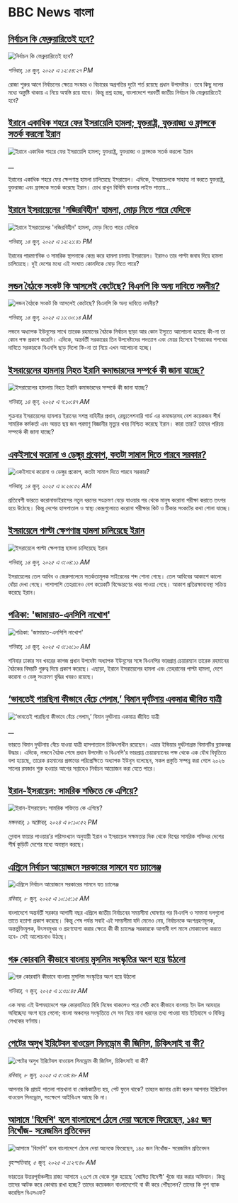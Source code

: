 # BBC News বাংলা## [নির্বাচন কি ফেব্রুয়ারিতেই হবে?](https://www.bbc.com/bengali/articles/c9wg928lw0no?at_campaign=githubrss)![নির্বাচন কি ফেব্রুয়ারিতেই হবে?](https://ichef.bbci.co.uk/ace/standard/240/cpsprodpb/ffd0/live/191909d0-4909-11f0-84b6-6bf0f66205f1.jpg)_শনিবার, ১৪ জুন, ২০২৫ এ ১২:৫৪:২৭ PM_রোজা শুরুর আগে নির্বাচনের ক্ষেত্রে সংস্কার ও বিচারের অগ্রগতির দুটো শর্ত রয়েছে প্রধান উপদেষ্টার। তবে কিছু দলের মধ্যে অস্তুষ্টি থাকায় এ নিয়ে অস্বস্তি রয়ে যাবে। কিন্তু প্রশ্ন হচ্ছে, বাংলাদেশে পরবর্তী জাতীয় নির্বাচন কি ফেব্রুয়ারিতেই হবে?## [ইরানে একাধিক শহরে ফের ইসরায়েলি হামলা; যুক্তরাষ্ট্র, যুক্তরাজ্য ও ফ্রান্সকে সতর্ক করলো ইরান](https://www.bbc.co.uk/bengali/live/cdr51e7zv52t?at_campaign=githubrss)![ইরানে একাধিক শহরে ফের ইসরায়েলি হামলা; যুক্তরাষ্ট্র, যুক্তরাজ্য ও ফ্রান্সকে সতর্ক করলো ইরান](https://ichef.bbci.co.uk/ace/standard/240/cpsprodpb/856d/live/7ba95b10-4916-11f0-bbaa-4bc03e0665b7.jpg)__ইরানের একাধিক শহরে ফের ক্ষেপণাস্ত্র হামলা চালিয়েছে ইসরায়েল। এদিকে, ইসরায়েলকে সাহায্য না করতে যুক্তরাষ্ট্র, যুক্তরাজ্য এবং ফ্রান্সকে সতর্ক করেছে ইরান। চোখ রাখুন বিবিসি বাংলার লাইভ পাতায়...## [ইরানে ইসরায়েলের 'নজিরবিহীন' হামলা, মোড় নিতে পারে যেদিকে](https://www.bbc.com/bengali/articles/c8xg0wvglrqo?at_campaign=githubrss)![ইরানে ইসরায়েলের 'নজিরবিহীন' হামলা, মোড় নিতে পারে যেদিকে](https://ichef.bbci.co.uk/ace/standard/240/cpsprodpb/da51/live/01714630-48fa-11f0-84b6-6bf0f66205f1.jpg)_শনিবার, ১৪ জুন, ২০২৫ এ ১২:২১:৪১ PM_ইরানের পারমাণবিক ও সামরিক স্থাপনাকে কেন্দ্র করে হামলা চালায় ইসরায়েল। ইরানও তার পাল্টা জবাব দিয়ে হামলা চালিয়েছে। দুই দেশের মধ্যে এই সংঘাত কোনদিকে মোড় নিতে পারে?## [লন্ডন বৈঠকে সংকট কি আসলেই কেটেছে? বিএনপি কি অন্য দাবিতে নমনীয়?](https://www.bbc.com/bengali/articles/c80k82p9lz2o?at_campaign=githubrss)![লন্ডন বৈঠকে সংকট কি আসলেই কেটেছে? বিএনপি কি অন্য দাবিতে নমনীয়?](https://ichef.bbci.co.uk/ace/standard/240/cpsprodpb/b185/live/4a996f10-490c-11f0-9649-3f89a4125771.jpg)_শনিবার, ১৪ জুন, ২০২৫ এ ১১:৩০:১৪ AM_লন্ডনে অধ্যাপক ইউনূসের সাথে তারেক রহমানের বৈঠকে নির্বাচন ছাড়া আর কোন ইস্যুতে আলোচনা হয়েছে কী-না তা কোন পক্ষ প্রকাশ করেনি। এদিকে, অন্তর্বর্তী সরকারের তিন উপদেষ্টাদের পদত্যাগ এবং মেয়র হিসেবে ইশরাকের শপথের দাবিতে সরকারকে বিএনপি ছাড় দিলো কি-না তা নিয়ে এখন আলোচনা হচ্ছে।## [ইসরায়েলের হামলায় নিহত ইরানি কমান্ডারদের সম্পর্কে কী জানা যাচ্ছে?](https://www.bbc.com/bengali/articles/cj93m4w1lm0o?at_campaign=githubrss)![ইসরায়েলের হামলায় নিহত ইরানি কমান্ডারদের সম্পর্কে কী জানা যাচ্ছে?](https://ichef.bbci.co.uk/ace/standard/240/cpsprodpb/f8c7/live/51ded2f0-48ea-11f0-84b6-6bf0f66205f1.jpg)_শনিবার, ১৪ জুন, ২০২৫ এ ৭:১০:৪৭ AM_শুক্রবার ইসরায়েলের হামলায় ইরানের সশস্ত্র বাহিনীর প্রধান, রেভ্যুলেশনারি গার্ড এর কমান্ডারসহ বেশ কয়েকজন শীর্ষ সামরিক কর্মকর্তা এবং অন্তত ছয় জন পরমাণু বিজ্ঞানীর মৃত্যুর খবর নিশ্চিত করেছে ইরান। কারা তারা? তাদের পরিচয় সম্পর্কে কী জানা যাচ্ছে?## [একইসাথে করোনা ও ডেঙ্গুর প্রকোপ, কতটা সামাল দিতে পারবে সরকার? ](https://www.bbc.com/bengali/articles/c629y0ny15do?at_campaign=githubrss)![একইসাথে করোনা ও ডেঙ্গুর প্রকোপ, কতটা সামাল দিতে পারবে সরকার? ](https://ichef.bbci.co.uk/ace/standard/240/cpsprodpb/c45c/live/89235160-4759-11f0-9471-e380f647874e.png)_শনিবার, ১৪ জুন, ২০২৫ এ ৯:২৬:৫২ AM_প্রতিবেশী ভারতে করোনাভাইরাসের নতুন ধরনের সংক্রমণ বেড়ে যাওয়ার পর থেকে মানুষ করোনা পরীক্ষা করাতে তৎপর হয়ে উঠেছে। কিন্তু দেশের হাসপাতাল ও স্বাস্থ্য কেন্দ্রগুলোতে করোনা পরীক্ষার কিট ও টিকার সংকটের কথা শোনা যাচ্ছে।## [ইসরায়েলে পাল্টা ক্ষেপণাস্ত্র হামলা চালিয়েছে ইরান](https://www.bbc.com/bengali/articles/cvg921x4eddo?at_campaign=githubrss)![ইসরায়েলে পাল্টা ক্ষেপণাস্ত্র হামলা চালিয়েছে ইরান](https://ichef.bbci.co.uk/ace/standard/240/cpsprodpb/d2fd/live/bf183860-48c8-11f0-bbaa-4bc03e0665b7.jpg)_শনিবার, ১৪ জুন, ২০২৫ এ ৩:০৪:১১ AM_ইসরায়েলের তেল আবিব ও জেরুসালেমে সতর্কতামূলক সাইরেনের শব্দ শোনা গেছে। তেল আবিবের আকাশে কালো ধোঁয়া দেখা গেছে। পাশাপাশি তেহরানেও বেশ কয়েকটি বিস্ফোরণের খবর পাওয়া গেছে। আকাশ প্রতিরক্ষাব্যবস্থা সক্রিয় করেছে ইরান।## [পত্রিকা: 'জামায়াত-এনসিপি নাখোশ'](https://www.bbc.com/bengali/articles/cm2yj4338v0o?at_campaign=githubrss)![পত্রিকা: 'জামায়াত-এনসিপি নাখোশ'](https://ichef.bbci.co.uk/ace/standard/240/cpsprodpb/54aa/live/fa3fa720-48c8-11f0-96a8-43f1f7becff5.jpg)_শনিবার, ১৪ জুন, ২০২৫ এ ৩:১৬:১০ AM_শনিবার ঢাকার সব খবরের কাগজ প্রধান উপদেষ্টা অধ্যাপক ইউনূসের সঙ্গে বিএনপির ভারপ্রাপ্ত চেয়ারম্যান তারেক রহমানের বৈঠকের বিষয়টি গুরুত্ব দিয়ে প্রকাশ করেছে। এছাড়া, ইরানে ইসরায়েলের হামলা এবং তেহরানের পাল্টা হামলা, দেশে করোনা ও ডেঙ্গু সংক্রমণ বৃদ্ধির খবরও রয়েছে।## [‘ভাবতেই পারছিনা কীভাবে বেঁচে গেলাম,’ বিমান দুর্ঘটনায় একমাত্র জীবিত যাত্রী](https://www.bbc.co.uk/bengali/live/c3d4g9dydn9t?at_campaign=githubrss)![‘ভাবতেই পারছিনা কীভাবে বেঁচে গেলাম,’ বিমান দুর্ঘটনায় একমাত্র জীবিত যাত্রী](https://ichef.bbci.co.uk/ace/standard/240/cpsprodpb/f237/live/71ed3340-4866-11f0-bbaa-4bc03e0665b7.jpg)__ভারতে বিমান দুর্ঘটনায় বেঁচে যাওয়া যাত্রী  হাসপাতালে চিকিৎসাধীন রয়েছেন। এয়ার ইন্ডিয়ার দুর্ঘটনাগ্রস্ত বিমানটির ব্ল্যাকবক্স উদ্ধার। এদিকে,  লন্ডনে বৈঠক শেষে প্রধান উপদেষ্টা ও বিএনপি'র ভারপ্রাপ্ত চেয়ারম্যানের পক্ষ থেকে এক যৌথ বিবৃতিতে বলা হয়েছে, তারেক রহমানের  প্রস্তাবের পরিপ্রেক্ষিতে অধ্যাপক ইউনূস বলেছেন, সকল প্রস্তুতি সম্পন্ন করা গেলে ২০২৬ সালের রমজান শুরু হওয়ার আগের সপ্তাহেও নির্বাচন আয়োজন করা যেতে পারে।## [ইরান-ইসরায়েল: সামরিক শক্তিতে কে এগিয়ে?](https://www.bbc.com/bengali/articles/cx7dv4yn5ypo?at_campaign=githubrss)![ইরান-ইসরায়েল: সামরিক শক্তিতে কে এগিয়ে?](https://ichef.bbci.co.uk/ace/standard/240/cpsprodpb/926c/live/773e1680-fa41-11ee-97f7-e98b193ef1b8.jpg)_মঙ্গলবার, ১ অক্টোবর, ২০২৪ এ ৮:১০:৫২ PM_গ্লোবাল ফায়ার পাওয়ার’র পরিসংখ্যান অনুযায়ী ইরান ও  ইসরায়েল সক্ষমতার দিক থেকে বিশ্বের সামরিক শক্তিধর দেশের শীর্ষ কুড়িটি দেশের মধ্যে অবস্থান করছে।## [এপ্রিলে নির্বাচন আয়োজনে সরকারের সামনে যত চ্যালেঞ্জ](https://www.bbc.com/bengali/articles/cx2edg48wryo?at_campaign=githubrss)![এপ্রিলে নির্বাচন আয়োজনে সরকারের সামনে যত চ্যালেঞ্জ](https://ichef.bbci.co.uk/ace/standard/240/cpsprodpb/7c7c/live/2fa62c50-444f-11f0-b7c8-dff14205f20a.jpg)_রবিবার, ৮ জুন, ২০২৫ এ ১০:১৫:১৫ AM_বাংলাদেশে অন্তর্বর্তী সরকার আগামী বছর এপ্রিলে জাতীয় নির্বাচনের সময়সীমা ঘোষণার পর বিএনপি ও সমমনা দলগুলো তাতে হতাশা প্রকাশ করেছে। কিন্তু শেষ পর্যন্ত সবাই এই সময়সীমা যদি মেনেও নেয়, নির্বাচনকে অংশগ্রহণমূলক, অন্তর্ভুক্তিমূলক, উৎসবমুখর ও গ্রহণযোগ্য করার ক্ষেত্রে কী কী চ্যালেঞ্জ সরকারকে আগামী দশ মাসে মোকাবেলা করতে হবে- সেই আলোচনাও উঠছে।## [গরু কোরবানি কীভাবে বাংলায় মুসলিম সংস্কৃতির অংশ হয়ে উঠলো ](https://www.bbc.com/bengali/articles/c4gr7r58992o?at_campaign=githubrss)![গরু কোরবানি কীভাবে বাংলায় মুসলিম সংস্কৃতির অংশ হয়ে উঠলো ](https://ichef.bbci.co.uk/ace/standard/240/cpsprodpb/b116/live/91bdd740-3afd-11f0-96c3-cf669419a2b0.jpg)_শনিবার, ৭ জুন, ২০২৫ এ ১:৩১:৪৫ AM_এক সময় এই উপমহাদেশে গরু কোরবানিতে বিধি নিষেধ থাকলেও পরে সেটি কবে কীভাবে বাংলায় ইদ উল আযহার অবিচ্ছেদ্য অংশ হয়ে গেলো; বাংলা অঞ্চলের সংস্কৃতিতে সে সব নিয়ে নানা ধরনের তথ্য পাওয়া যায় ইতিহাসে ও বিভিন্ন লেখকের বর্ণনায়।## [পেটের অসুখ ইরিটেবল বাওয়েল সিনড্রোম কী জিনিস, চিকিৎসাই বা কী?](https://www.bbc.com/bengali/articles/c93gxpj94p4o?at_campaign=githubrss)![পেটের অসুখ ইরিটেবল বাওয়েল সিনড্রোম কী জিনিস, চিকিৎসাই বা কী?](https://ichef.bbci.co.uk/ace/standard/240/cpsprodpb/7f1e/live/3b572510-226a-11f0-81a9-27d3f3d71068.jpg)_রবিবার, ৮ জুন, ২০২৫ এ ৫:৩৪:৪৮ AM_আপনার কি প্রায়ই পাতলা পায়খানা বা কোষ্ঠকাঠিন্য হয়, পেট ফুলে থাকে? তাহলে জানার চেষ্টা করুন আপনার ইরিটেবল বাওয়েল সিনড্রোম, সংক্ষেপে আইবিএস আছে কি না।## [আসামে 'বিদেশি' বলে বাংলাদেশে ঠেলে দেয়া অনেকে ফিরেছেন, ১৪৫ জন নিখোঁজ- সরেজমিন প্রতিবেদন](https://www.bbc.com/bengali/articles/cpvkx943ddzo?at_campaign=githubrss)![আসামে 'বিদেশি' বলে বাংলাদেশে ঠেলে দেয়া অনেকে ফিরেছেন, ১৪৫ জন নিখোঁজ- সরেজমিন প্রতিবেদন](https://ichef.bbci.co.uk/ace/standard/240/cpsprodpb/bd73/live/08b76270-413a-11f0-bace-e1270fc31f5e.jpg)_বৃহস্পতিবার, ৫ জুন, ২০২৫ এ ১:২৭:৪০ AM_ভারতের উত্তরপূর্বাঞ্চলীয় রাজ্য আসামে ২৩শে মে থেকে শুরু হয়েছে 'ঘোষিত বিদেশী' খুঁজে বার করার অভিযান। কিন্তু তাদের আটক করে কোথায় রাখা হচ্ছে? তাদের কয়েকজন বাংলাদেশেই বা কী করে পৌঁছলেন? তাদের কি পুশ ব্যাক করেছিল বিএসএফ?